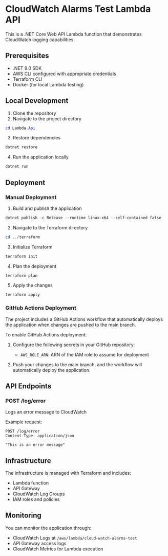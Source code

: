 # CloudWatch Alarms Test Lambda API

This is a .NET Core Web API Lambda function that demonstrates CloudWatch logging capabilities.

## Prerequisites

- .NET 9.0 SDK
- AWS CLI configured with appropriate credentials
- Terraform CLI
- Docker (for local Lambda testing)

## Local Development

1. Clone the repository
2. Navigate to the project directory
```powershell
cd Lambda.Api
```
3. Restore dependencies
```powershell
dotnet restore
```
4. Run the application locally
```powershell
dotnet run
```

## Deployment

### Manual Deployment

1. Build and publish the application
```powershell
dotnet publish -c Release --runtime linux-x64 --self-contained false
```

2. Navigate to the Terraform directory
```powershell
cd ../terraform
```

3. Initialize Terraform
```powershell
terraform init
```

4. Plan the deployment
```powershell
terraform plan
```

5. Apply the changes
```powershell
terraform apply
```

### GitHub Actions Deployment

The project includes a GitHub Actions workflow that automatically deploys the application when changes are pushed to the main branch.

To enable GitHub Actions deployment:

1. Configure the following secrets in your GitHub repository:
   - `AWS_ROLE_ARN`: ARN of the IAM role to assume for deployment

2. Push your changes to the main branch, and the workflow will automatically deploy the application.

## API Endpoints

### POST /log/error
Logs an error message to CloudWatch

Example request:
```http
POST /log/error
Content-Type: application/json

"This is an error message"
```

## Infrastructure

The infrastructure is managed with Terraform and includes:
- Lambda function
- API Gateway
- CloudWatch Log Groups
- IAM roles and policies

## Monitoring

You can monitor the application through:
- CloudWatch Logs at `/aws/lambda/cloud-watch-alarms-test`
- API Gateway access logs
- CloudWatch Metrics for Lambda execution